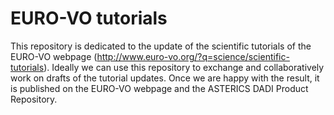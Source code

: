 # EURO-VO tutorials 

This repository is dedicated to the update of the scientific tutorials of the EURO-VO webpage (http://www.euro-vo.org/?q=science/scientific-tutorials). Ideally we can use this repository to exchange and collaboratively work on drafts of the tutorial updates. Once we are happy with the result, it is published on the EURO-VO webpage and the ASTERICS DADI Product Repository. 
